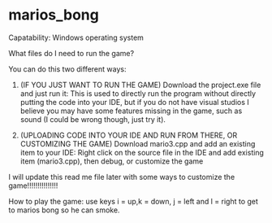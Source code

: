# marios_bong

Capatability:
Windows operating system

What files do I need to run the game?

You can do this two different ways:

1. (IF YOU JUST WANT TO RUN THE GAME) Download the project.exe file and just run it:
   This is used to directly run the program without directly putting the code into your IDE, but if you do not have visual studios I        believe you may have some features missing in the game, such as sound (I could be wrong though, just try it).

2. (UPLOADING CODE INTO YOUR IDE AND RUN FROM THERE, OR CUSTOMIZING THE GAME) Download mario3.cpp and add an existing item to your IDE:
   Right click on the source file in the IDE and add existing item (mario3.cpp), then debug, or customize the game 
   
I will update this read me file later with some ways to customize the game!!!!!!!!!!!!!!!

How to play the game:
use keys i = up,k = down, j = left and l = right to get to marios bong so he can smoke.

